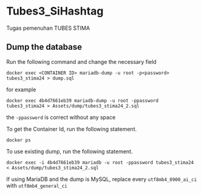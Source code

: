 # Tubes3_SiHashtag
Tugas pemenuhan TUBES STIMA




## Dump the database
Run the following command and change the necessary field
```
docker exec <CONTAINER ID> mariadb-dump -u root -p<password> tubes3_stima24 > dump.sql
```
for example
```
docker exec 4b4d7661eb39 mariadb-dump -u root -ppassword tubes3_stima24 > Assets/dump/tubes3_stima24_2.sql
```
the `-ppassword` is correct without any space

To get the Container Id, run the following statement.
```
docker ps
```

To use existing dump, run the following statement.
```
docker exec -i 4b4d7661eb39 mariadb -u root -ppassword tubes3_stima24 < Assets/dump/tubes3_stima24_2.sql
```

If using MariaDB and the dump is MySQL, replace every `utf8mb4_0900_ai_ci` with `utf8mb4_general_ci`